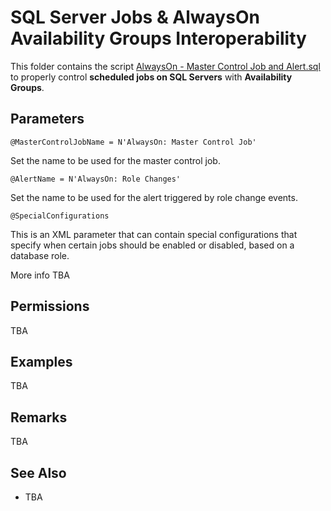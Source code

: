 # SQL Server Jobs & AlwaysOn Availability Groups Interoperability

This folder contains the script [AlwaysOn - Master Control Job and Alert.sql](AlwaysOn%20-%20Master%20Control%20Job%20and%20Alert.sql) to properly control **scheduled jobs on SQL Servers** with **Availability Groups**.

## Parameters

`@MasterControlJobName = N'AlwaysOn: Master Control Job'`

Set the name to be used for the master control job.

`@AlertName = N'AlwaysOn: Role Changes'`

Set the name to be used for the alert triggered by role change events.

`@SpecialConfigurations`

This is an XML parameter that can contain special configurations that specify when certain jobs should be enabled or disabled, based on a database role.

More info TBA

## Permissions

TBA

## Examples

TBA

## Remarks

TBA

## See Also

- TBA